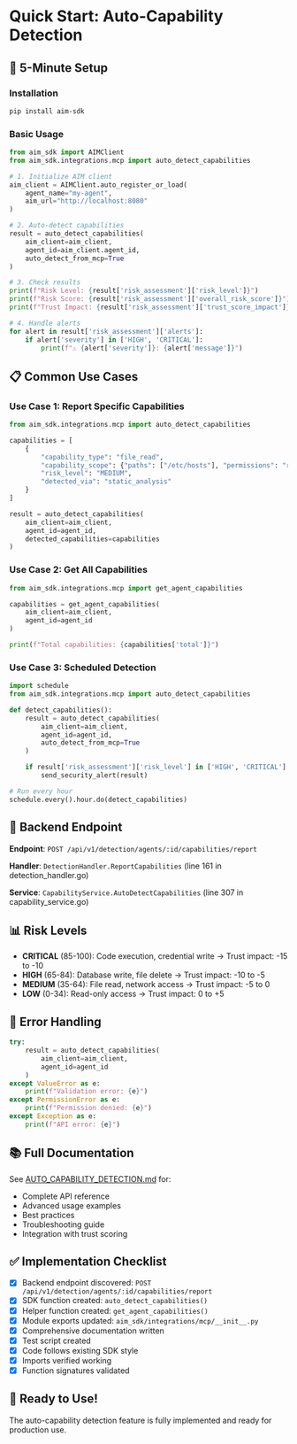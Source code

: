 # Quick Start: Auto-Capability Detection

## 🚀 5-Minute Setup

### Installation
```bash
pip install aim-sdk
```

### Basic Usage

```python
from aim_sdk import AIMClient
from aim_sdk.integrations.mcp import auto_detect_capabilities

# 1. Initialize AIM client
aim_client = AIMClient.auto_register_or_load(
    agent_name="my-agent",
    aim_url="http://localhost:8080"
)

# 2. Auto-detect capabilities
result = auto_detect_capabilities(
    aim_client=aim_client,
    agent_id=aim_client.agent_id,
    auto_detect_from_mcp=True
)

# 3. Check results
print(f"Risk Level: {result['risk_assessment']['risk_level']}")
print(f"Risk Score: {result['risk_assessment']['overall_risk_score']}")
print(f"Trust Impact: {result['risk_assessment']['trust_score_impact']}")

# 4. Handle alerts
for alert in result['risk_assessment']['alerts']:
    if alert['severity'] in ['HIGH', 'CRITICAL']:
        print(f"⚠️ {alert['severity']}: {alert['message']}")
```

## 📋 Common Use Cases

### Use Case 1: Report Specific Capabilities

```python
from aim_sdk.integrations.mcp import auto_detect_capabilities

capabilities = [
    {
        "capability_type": "file_read",
        "capability_scope": {"paths": ["/etc/hosts"], "permissions": "read"},
        "risk_level": "MEDIUM",
        "detected_via": "static_analysis"
    }
]

result = auto_detect_capabilities(
    aim_client=aim_client,
    agent_id=agent_id,
    detected_capabilities=capabilities
)
```

### Use Case 2: Get All Capabilities

```python
from aim_sdk.integrations.mcp import get_agent_capabilities

capabilities = get_agent_capabilities(
    aim_client=aim_client,
    agent_id=agent_id
)

print(f"Total capabilities: {capabilities['total']}")
```

### Use Case 3: Scheduled Detection

```python
import schedule
from aim_sdk.integrations.mcp import auto_detect_capabilities

def detect_capabilities():
    result = auto_detect_capabilities(
        aim_client=aim_client,
        agent_id=agent_id,
        auto_detect_from_mcp=True
    )

    if result['risk_assessment']['risk_level'] in ['HIGH', 'CRITICAL']:
        send_security_alert(result)

# Run every hour
schedule.every().hour.do(detect_capabilities)
```

## 🎯 Backend Endpoint

**Endpoint**: `POST /api/v1/detection/agents/:id/capabilities/report`

**Handler**: `DetectionHandler.ReportCapabilities` (line 161 in detection_handler.go)

**Service**: `CapabilityService.AutoDetectCapabilities` (line 307 in capability_service.go)

## 📊 Risk Levels

- **CRITICAL** (85-100): Code execution, credential write → Trust impact: -15 to -10
- **HIGH** (65-84): Database write, file delete → Trust impact: -10 to -5
- **MEDIUM** (35-64): File read, network access → Trust impact: -5 to 0
- **LOW** (0-34): Read-only access → Trust impact: 0 to +5

## 🔧 Error Handling

```python
try:
    result = auto_detect_capabilities(
        aim_client=aim_client,
        agent_id=agent_id
    )
except ValueError as e:
    print(f"Validation error: {e}")
except PermissionError as e:
    print(f"Permission denied: {e}")
except Exception as e:
    print(f"API error: {e}")
```

## 📚 Full Documentation

See [AUTO_CAPABILITY_DETECTION.md](./docs/AUTO_CAPABILITY_DETECTION.md) for:
- Complete API reference
- Advanced usage examples
- Best practices
- Troubleshooting guide
- Integration with trust scoring

## ✅ Implementation Checklist

- [x] Backend endpoint discovered: `POST /api/v1/detection/agents/:id/capabilities/report`
- [x] SDK function created: `auto_detect_capabilities()`
- [x] Helper function created: `get_agent_capabilities()`
- [x] Module exports updated: `aim_sdk/integrations/mcp/__init__.py`
- [x] Comprehensive documentation written
- [x] Test script created
- [x] Code follows existing SDK style
- [x] Imports verified working
- [x] Function signatures validated

## 🎉 Ready to Use!

The auto-capability detection feature is fully implemented and ready for production use.
